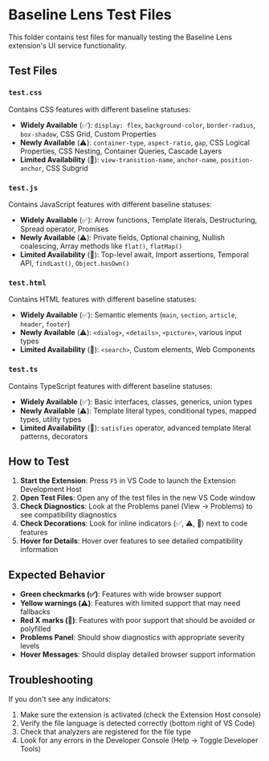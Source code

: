 # Baseline Lens Test Files

This folder contains test files for manually testing the Baseline Lens extension's UI service functionality.

## Test Files

### `test.css`
Contains CSS features with different baseline statuses:
- **Widely Available** (✅): `display: flex`, `background-color`, `border-radius`, `box-shadow`, CSS Grid, Custom Properties
- **Newly Available** (⚠️): `container-type`, `aspect-ratio`, `gap`, CSS Logical Properties, CSS Nesting, Container Queries, Cascade Layers
- **Limited Availability** (🚫): `view-transition-name`, `anchor-name`, `position-anchor`, CSS Subgrid

### `test.js`
Contains JavaScript features with different baseline statuses:
- **Widely Available** (✅): Arrow functions, Template literals, Destructuring, Spread operator, Promises
- **Newly Available** (⚠️): Private fields, Optional chaining, Nullish coalescing, Array methods like `flat()`, `flatMap()`
- **Limited Availability** (🚫): Top-level await, Import assertions, Temporal API, `findLast()`, `Object.hasOwn()`

### `test.html`
Contains HTML features with different baseline statuses:
- **Widely Available** (✅): Semantic elements (`main`, `section`, `article`, `header`, `footer`)
- **Newly Available** (⚠️): `<dialog>`, `<details>`, `<picture>`, various input types
- **Limited Availability** (🚫): `<search>`, Custom elements, Web Components

### `test.ts`
Contains TypeScript features with different baseline statuses:
- **Widely Available** (✅): Basic interfaces, classes, generics, union types
- **Newly Available** (⚠️): Template literal types, conditional types, mapped types, utility types
- **Limited Availability** (🚫): `satisfies` operator, advanced template literal patterns, decorators

## How to Test

1. **Start the Extension**: Press `F5` in VS Code to launch the Extension Development Host
2. **Open Test Files**: Open any of the test files in the new VS Code window
3. **Check Diagnostics**: Look at the Problems panel (View → Problems) to see compatibility diagnostics
4. **Check Decorations**: Look for inline indicators (✅, ⚠️, 🚫) next to code features
5. **Hover for Details**: Hover over features to see detailed compatibility information

## Expected Behavior

- **Green checkmarks (✅)**: Features with wide browser support
- **Yellow warnings (⚠️)**: Features with limited support that may need fallbacks
- **Red X marks (🚫)**: Features with poor support that should be avoided or polyfilled
- **Problems Panel**: Should show diagnostics with appropriate severity levels
- **Hover Messages**: Should display detailed browser support information

## Troubleshooting

If you don't see any indicators:
1. Make sure the extension is activated (check the Extension Host console)
2. Verify the file language is detected correctly (bottom right of VS Code)
3. Check that analyzers are registered for the file type
4. Look for any errors in the Developer Console (Help → Toggle Developer Tools)